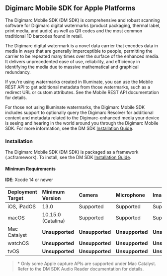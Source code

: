 ## Digimarc Mobile SDK for Apple Platforms
The Digimarc Mobile SDK (DM SDK) is comprehensive and robust scanning software for Digimarc digital watermarks (product packaging, thermal label, print media, and audio) as well as QR codes and the most common traditional 1D barcodes found in retail.

The Digimarc digital watermark is a novel data carrier that encodes data in media in ways that are generally imperceptible to people, permitting the carrier to be repeated many times over the surface of the enhanced media. It delivers unprecedented ease of use, reliability, and efficiency in identifying the media due to massive mathematical and graphical redundancy.

If you're using watermarks created in Illuminate, you can use the Mobile REST API to get additional metadata from those watermarks, such as a redirect URL or custom attributes. See the Mobile REST API documentation for details.

For those not using Illuminate watermarks, the Digimarc Mobile SDK includes support to optionally query the Digimarc Resolver for additional content and metadata related to the Digimarc-enhanced media your device is seeing and hearing in the world around you through the Digimarc Mobile SDK. For more information, see the DM SDK [Installation Guide](installation-guide.html).

### Installation
The Digimarc Mobile SDK (DM SDK) is packaged as a framework (.xcframework). To install, see the DM SDK [Installation Guide](installation-guide.html).

#### Minimum Requirements
**IDE**: Xcode 14 or newer

| Deployment Target | Minimum Version | Camera | Microphone | Image Data | Audio Data |
| :---------------- | :----- | :----- | :--------- | :--------- | :--------- |
| iOS, iPadOS | 13.0 | Supported | Supported | Supported | Supported |
| macOS | 10.15.0 (Catalina) | Supported         | Supported       | Supported       | Supported  |
| Mac Catalyst | **Unsupported** | **Unsupported** | **Unsupported** | **Unsupported** | **Unsupported** |
| watchOS | **Unsupported** | **Unsupported** | **Unsupported** | **Unsupported** | **Unsupported**  |
| tvOS | **Unsupported** | **Unsupported** | **Unsupported** | **Unsupported** | **Unsupported** |

> \* Only some Apple capture APIs are supported under Mac Catalyst. Refer to the DM SDK Audio Reader documentation for details.
